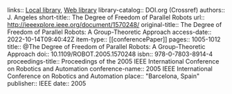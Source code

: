 links:: [Local library](zotero://select/library/items/ZWX44D52), [Web library](https://www.zotero.org/users/6786528/items/ZWX44D52)
library-catalog:: DOI.org (Crossref)
authors:: J. Angeles
short-title:: The Degree of Freedom of Parallel Robots
url:: http://ieeexplore.ieee.org/document/1570248/
original-title:: The Degree of Freedom of Parallel Robots: A Group-Theoretic Approach
access-date:: 2022-10-14T09:40:42Z
item-type:: [[conferencePaper]]
pages:: 1005-1012
title:: @The Degree of Freedom of Parallel Robots: A Group-Theoretic Approach
doi:: 10.1109/ROBOT.2005.1570248
isbn:: 978-0-7803-8914-4
proceedings-title:: Proceedings of the 2005 IEEE International Conference on Robotics and Automation
conference-name:: 2005 IEEE International Conference on Robotics and Automation
place:: "Barcelona, Spain"
publisher:: IEEE
date:: 2005

